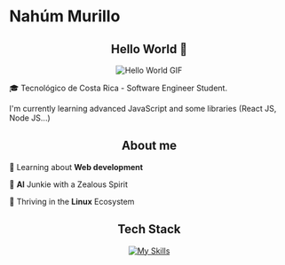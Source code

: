 # Nahúm Murillo


<div align="center">
  <h2>Hello World 👋</h2> 
  <img src="https://giphy.com/gifs/pudgypenguins-computer-chatgpt-chat-gpt-YbXLZ6dymH758xSEbM" alt="Hello World GIF">
</div>

🎓 Tecnológico de Costa Rica - Software Engineer Student.

I'm currently learning advanced JavaScript and some libraries (React JS, Node JS...)

<div align="center">
  <h2>About me</h2>
</div>
  
🌱&nbsp;Learning about **Web development**

🧠&nbsp;**AI** Junkie with a Zealous Spirit

🐧&nbsp;Thriving in the **Linux** Ecosystem


<div align="center">
  <h2>Tech Stack</h2>
  <a href="https://skillicons.dev/icons?i=html,css,javascript,pug,react,vue,bootstrap,tailwind,vite,nodejs,postman,bash,cpp,java,py,firebase,netlify,assembly&perline=9">
    <img src="https://skillicons.dev/icons?i=html,css,javascript,pug,react,vue,bootstrap,tailwind,vite,nodejs,postman,bash,cpp,java,py,firebase,netlify,mongodb,assembly&perline=9" alt="My Skills">
  </a>
</div>






<!-- ![Top Langs](https://github-readme-stats.vercel.app/api/top-langs/?username=nahum0804&layout=compact&theme=dark) -->



